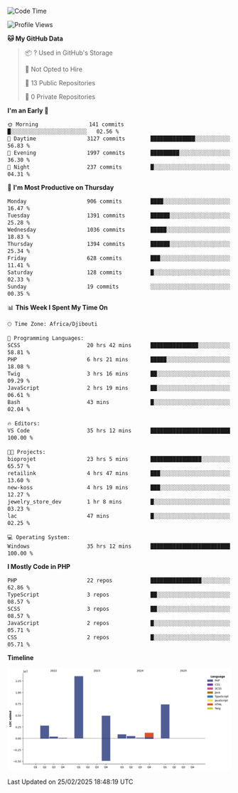<!--START_SECTION:waka-->
![Code Time](http://img.shields.io/badge/Code%20Time-2%2C269%20hrs%2026%20mins-blue)

![Profile Views](http://img.shields.io/badge/Profile%20Views-0-blue)

**🐱 My GitHub Data** 

> 📦 ? Used in GitHub's Storage 
 > 
> 🚫 Not Opted to Hire
 > 
> 📜 13 Public Repositories 
 > 
> 🔑 0 Private Repositories 
 > 
**I'm an Early 🐤** 

```text
🌞 Morning                141 commits         █░░░░░░░░░░░░░░░░░░░░░░░░   02.56 % 
🌆 Daytime                3127 commits        ██████████████░░░░░░░░░░░   56.83 % 
🌃 Evening                1997 commits        █████████░░░░░░░░░░░░░░░░   36.30 % 
🌙 Night                  237 commits         █░░░░░░░░░░░░░░░░░░░░░░░░   04.31 % 
```
📅 **I'm Most Productive on Thursday** 

```text
Monday                   906 commits         ████░░░░░░░░░░░░░░░░░░░░░   16.47 % 
Tuesday                  1391 commits        ██████░░░░░░░░░░░░░░░░░░░   25.28 % 
Wednesday                1036 commits        █████░░░░░░░░░░░░░░░░░░░░   18.83 % 
Thursday                 1394 commits        ██████░░░░░░░░░░░░░░░░░░░   25.34 % 
Friday                   628 commits         ███░░░░░░░░░░░░░░░░░░░░░░   11.41 % 
Saturday                 128 commits         █░░░░░░░░░░░░░░░░░░░░░░░░   02.33 % 
Sunday                   19 commits          ░░░░░░░░░░░░░░░░░░░░░░░░░   00.35 % 
```


📊 **This Week I Spent My Time On** 

```text
🕑︎ Time Zone: Africa/Djibouti

💬 Programming Languages: 
SCSS                     20 hrs 42 mins      ███████████████░░░░░░░░░░   58.81 % 
PHP                      6 hrs 21 mins       █████░░░░░░░░░░░░░░░░░░░░   18.08 % 
Twig                     3 hrs 16 mins       ██░░░░░░░░░░░░░░░░░░░░░░░   09.29 % 
JavaScript               2 hrs 19 mins       ██░░░░░░░░░░░░░░░░░░░░░░░   06.61 % 
Bash                     43 mins             █░░░░░░░░░░░░░░░░░░░░░░░░   02.04 % 

🔥 Editors: 
VS Code                  35 hrs 12 mins      █████████████████████████   100.00 % 

🐱‍💻 Projects: 
bioprojet                23 hrs 5 mins       ████████████████░░░░░░░░░   65.57 % 
retailink                4 hrs 47 mins       ███░░░░░░░░░░░░░░░░░░░░░░   13.60 % 
new-koss                 4 hrs 19 mins       ███░░░░░░░░░░░░░░░░░░░░░░   12.27 % 
jewelry_store_dev        1 hr 8 mins         █░░░░░░░░░░░░░░░░░░░░░░░░   03.23 % 
lac                      47 mins             █░░░░░░░░░░░░░░░░░░░░░░░░   02.25 % 

💻 Operating System: 
Windows                  35 hrs 12 mins      █████████████████████████   100.00 % 
```

**I Mostly Code in PHP** 

```text
PHP                      22 repos            ████████████████░░░░░░░░░   62.86 % 
TypeScript               3 repos             ██░░░░░░░░░░░░░░░░░░░░░░░   08.57 % 
SCSS                     3 repos             ██░░░░░░░░░░░░░░░░░░░░░░░   08.57 % 
JavaScript               2 repos             █░░░░░░░░░░░░░░░░░░░░░░░░   05.71 % 
CSS                      2 repos             █░░░░░░░░░░░░░░░░░░░░░░░░   05.71 % 
```



**Timeline**

![Lines of Code chart](https://raw.githubusercontent.com/tahar-elgunaoui/tahar-elgunaoui/main/assets/bar_graph.png)


 Last Updated on 25/02/2025 18:48:19 UTC
<!--END_SECTION:waka-->
